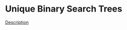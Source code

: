 Unique Binary Search Trees
=====  
[Description](https://leetcode.com/problems/unique-binary-search-trees/)